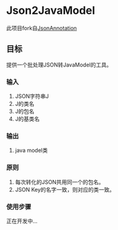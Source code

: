 # Json2JavaModel
此项目fork自[JsonAnnotation](https://github.com/tianzhijiexian/JsonAnnotation)

## 目标
提供一个批处理JSON转JavaModel的工具。

### 输入
1. JSON字符串J
2. J的类名
3. J的包名
4. J的基类名

### 输出
1. java model类

### 原则
1. 每次转化的JSON共用同一个的包名。
2. JSON Key的名字一致，则对应的类一致。

### 使用步骤
正在开发中...
